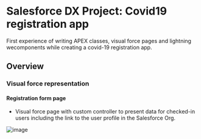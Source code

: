 # Salesforce DX Project: Covid19 registration app

First experience of writing APEX classes, visual force pages and lightning wecomponents while creating a covid-19 registration app.

## Overview

### Visual force representation

#### Registration form page

- Visual force page with custom controller to present data for checked-in users including the link to the user profile in the Salesforce Org.

![image](https://user-images.githubusercontent.com/88268603/152972265-f8d40047-c12e-422b-a40d-f1c8e367e0c8.png)



